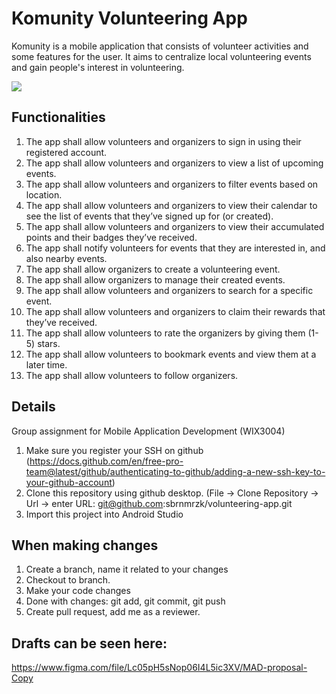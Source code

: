 # Komunity Volunteering App
Komunity is a mobile application that consists of volunteer activities and some features for the user. It aims to centralize local volunteering events and gain people's interest in volunteering.  

![](https://media.giphy.com/media/LPVGy8257uOuca6NXQ/source.gif)


## Functionalities 
1. The app shall allow volunteers and organizers to sign in using their registered account.
2. The app shall allow volunteers and organizers to view a list of upcoming events.
3. The app shall allow volunteers and organizers to filter events based on location.
4. The app shall allow volunteers and organizers to view their calendar to see the list of events that they’ve signed up for (or created).
5. The app shall allow volunteers and organizers to view their accumulated points and their badges they’ve received.
6. The app shall notify volunteers for events that they are interested in, and also nearby events.
7. The app shall allow organizers to create a volunteering event.
8. The app shall allow organizers to manage their created events.
9. The app shall allow volunteers and organizers to search for a specific event.
10. The app shall allow volunteers and organizers to claim their rewards that they’ve received.
11. The app shall allow volunteers to rate the organizers by giving them (1-5) stars.
12. The app shall allow volunteers to bookmark events and view them at a later time.
13. The app shall allow volunteers to follow organizers.


## Details
Group assignment for Mobile Application Development (WIX3004)

1. Make sure you register your SSH on github (https://docs.github.com/en/free-pro-team@latest/github/authenticating-to-github/adding-a-new-ssh-key-to-your-github-account)
2. Clone this repository using github desktop. (File -> Clone Repository -> Url -> enter URL: git@github.com:sbrnmrzk/volunteering-app.git
3. Import this project into Android Studio

## When making changes
1. Create a branch, name it related to your changes
2. Checkout to branch.
3. Make your code changes
4. Done with changes: git add, git commit, git push
5. Create pull request, add me as a reviewer.

## Drafts can be seen here:
https://www.figma.com/file/Lc05pH5sNop06I4L5ic3XV/MAD-proposal-Copy


